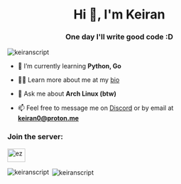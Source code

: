 <h1 align="center">Hi 👋, I'm Keiran</h1>
<h3 align="center">One day I'll write good code :D</h3>

<p align="left"> <img src="https://komarev.com/ghpvc/?username=keiranscript&label=Profile%20views&color=0e75b6&style=flat" alt="keiranscript" /> </p>

[comment]: <> (- 🔭 I’m currently working on random Python scripts)

- 🌱 I’m currently learning **Python, Go**

- 👨‍💻 Learn more about me at my [bio](https://bio.kuuichi.xyz)

- 💬 Ask me about **Arch Linux (btw)**

- 📫 Feel free to message me on [Discord](https://discord.com/users/1230319937155760131) or by email at **keiran0@proton.me**

<h3 align="left">Join the server:</h3>
<p align="left">
<a href="https://discord.gg/ez" target="blank"><img align="center" src="https://raw.githubusercontent.com/rahuldkjain/github-profile-readme-generator/master/src/images/icons/Social/discord.svg" alt="ez" height="30" width="40" /></a>
</p>

<p><img align="left" src="https://github-readme-stats.vercel.app/api/top-langs?username=keiranscript&show_icons=true&theme=synthwave&locale=en&layout=compact" alt="keiranscript" /></p>

<p>&nbsp;<img align="center" src="https://github-readme-stats.vercel.app/api?username=keiranscript&show_icons=true&theme=synthwave&locale=en" alt="keiranscript" /></p>
